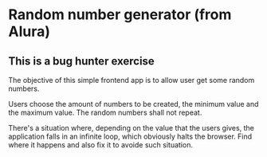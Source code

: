# Random number generator (from Alura)

## This is a bug hunter exercise

The objective of this simple frontend app is to allow user get some random numbers.

Users choose the amount of numbers to be created, the minimum value and the maximum value. The random numbers shall not repeat.

There's a situation where, depending on the value that the users gives, the application falls in an infinite loop, which obviously halts the browser. Find where it happens and also fix it to avoide such situation.
